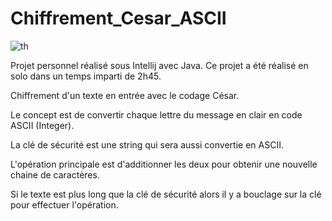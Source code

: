 # Chiffrement_Cesar_ASCII

![th](https://scienceetonnante.com/wp-content/uploads/2010/11/algo-cesar3-1-768x498.png)


Projet personnel réalisé sous Intellij avec Java. Ce projet a été  réalisé  en solo dans un temps imparti de 2h45. 

Chiffrement d'un texte en entrée avec le codage César. 

Le concept est de convertir chaque lettre du message en clair en code ASCII (Integer). 

La clé de sécurité est une string qui sera aussi convertie en ASCII.

L'opération principale est d'additionner les deux pour  obtenir une nouvelle chaine de caractères.

Si le texte est plus long que la clé de sécurité alors il y a bouclage sur la clé pour effectuer l'opération.
